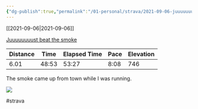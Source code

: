 ```yaml
---
{"dg-publish":true,"permalink":"/01-personal/strava/2021-09-06-juuuuuuuust-beat-the-smoke/"}
---
```



[[2021-09-06\|2021-09-06]]

[Juuuuuuuust beat the smoke](https://www.strava.com/activities/5915972687)

| Distance | Time  | Elapsed Time | Pace | Elevation |
| -------- | ----- | ------------ | ---- | --------- |
| 6.01     | 48:53 | 53:27        | 8:08 | 746       |


The smoke came up from town while I was running.
    
![](https://dgtzuqphqg23d.cloudfront.net/rCQjq_IGTUDDLKo25dqhyI6SmWcBVMX0YgPMq3pCUkM-768x576.jpg)

    

#strava
